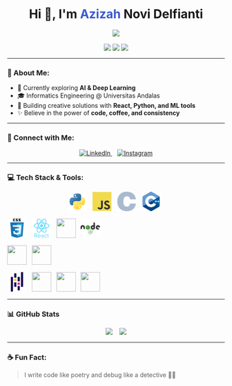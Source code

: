 <h1 align="center">Hi 👋, I'm <span style="color:#3A59D1;">Azizah</span> Novi Delfianti</h1>

<p align="center">
  <img src="https://readme-typing-svg.demolab.com?font=Fira+Code&size=20&pause=1000&color=3A59D1&center=true&vCenter=true&width=605&lines=Passionate+Frontend+Developer+and+Data+Enthusiast.;Crafting+Beautiful+Interfaces+%2B+Smart+Models.">
</p>

<p align="center">
  <img src="https://img.shields.io/badge/Machine%20Learning-%F0%9F%A4%96-blue?style=for-the-badge">
  <img src="https://img.shields.io/badge/Data%20Visualization-%F0%9F%93%8A-9b59b6?style=for-the-badge">
  <img src="https://img.shields.io/badge/Web%20Development-%F0%9F%9A%80-2ecc71?style=for-the-badge">
</p>

---

### 💫 About Me:
- 🌱 Currently exploring **AI & Deep Learning**
- 🎓 Informatics Engineering @ Universitas Andalas
- 🔭 Building creative solutions with **React, Python, and ML tools**
- ✨ Believe in the power of **code, coffee, and consistency**

---

### 🤝 Connect with Me:
<p align="center">
  <a href="https://linkedin.com/in/azizah-novi-delfianti" target="_blank">
    <img src="https://raw.githubusercontent.com/rahuldkjain/github-profile-readme-generator/master/src/images/icons/Social/linked-in-alt.svg" alt="LinkedIn" height="45" width="45"/>
  </a> &nbsp;&nbsp;
  <a href="https://instagram.com/zizahsdoc" target="_blank">
    <img src="https://raw.githubusercontent.com/rahuldkjain/github-profile-readme-generator/master/src/images/icons/Social/instagram.svg" alt="Instagram" height="45" width="45"/>
  </a>
</p>

---

### 💻 Tech Stack & Tools:
<p align="center"> 
  <!-- Programming -->
  <img src="https://raw.githubusercontent.com/devicons/devicon/master/icons/python/python-original.svg" width="45" height="45"/> &nbsp;
  <img src="https://raw.githubusercontent.com/devicons/devicon/master/icons/javascript/javascript-original.svg" width="45" height="45"/> &nbsp;
  <img src="https://raw.githubusercontent.com/devicons/devicon/master/icons/c/c-original.svg" width="45" height="45"/> &nbsp;
  <img src="https://raw.githubusercontent.com/devicons/devicon/master/icons/cplusplus/cplusplus-original.svg" width="45" height="45"/> &nbsp;

  <!-- Web -->
  <img src="https://raw.githubusercontent.com/devicons/devicon/master/icons/css3/css3-original-wordmark.svg" width="45" height="45"/> &nbsp;
  <img src="https://raw.githubusercontent.com/devicons/devicon/master/icons/react/react-original-wordmark.svg" width="45" height="45"/> &nbsp;
  <img src="https://www.vectorlogo.zone/logos/tailwindcss/tailwindcss-icon.svg" width="45" height="45"/> &nbsp;
  <img src="https://raw.githubusercontent.com/devicons/devicon/master/icons/nodejs/nodejs-original-wordmark.svg" width="45" height="45"/> &nbsp;

  <!-- Tools -->
  <img src="https://www.vectorlogo.zone/logos/git-scm/git-scm-icon.svg" width="45" height="45"/> &nbsp;
  <img src="https://www.chartjs.org/media/logo-title.svg" width="45" height="45"/> &nbsp;

  <!-- Data Science -->
  <img src="https://raw.githubusercontent.com/devicons/devicon/master/icons/pandas/pandas-original.svg" width="45" height="45"/> &nbsp;
  <img src="https://upload.wikimedia.org/wikipedia/commons/0/05/Scikit_learn_logo_small.svg" width="45" height="45"/> &nbsp;
  <img src="https://seaborn.pydata.org/_images/logo-mark-lightbg.svg" width="45" height="45"/> &nbsp;
  <img src="https://www.vectorlogo.zone/logos/tensorflow/tensorflow-icon.svg" width="45" height="45"/> &nbsp;
</p>

---

### 📊 GitHub Stats
<p align="center">
  <img src="https://github-readme-stats.vercel.app/api?username=azizahnd&show_icons=true&theme=default" height="180"/>
  &nbsp;&nbsp;
  <img src="https://github-readme-streak-stats.herokuapp.com/?user=azizahnd&" height="180"/>
</p>

<!--
<p><img align="left" src="https://github-readme-stats.vercel.app/api/top-langs?username=azizahnd&show_icons=true&locale=en&layout=compact" alt="azizahnd" /></p>
-->

---

### ☕ Fun Fact:
> I write code like poetry and debug like a detective 🕵️‍♀️

